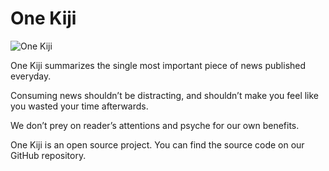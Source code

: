 # One Kiji

![One Kiji](https://github.com/onekiji/onekiji/assets/69610953/d4bda29a-11e6-4e26-911f-7daf7583df1a)

One Kiji summarizes the single most important piece of news published everyday.

Consuming news shouldn’t be distracting, and shouldn’t make you feel like you wasted your time afterwards.

We don’t prey on reader’s attentions and psyche for our own benefits.

One Kiji is an open source project. You can find the source code on our GitHub repository.
